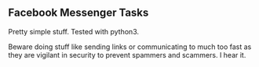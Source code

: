 ## Facebook Messenger Tasks

Pretty simple stuff. Tested with python3.

Beware doing stuff like sending links or communicating to much too fast as they are 
vigilant in security to prevent spammers and scammers. I hear it.

